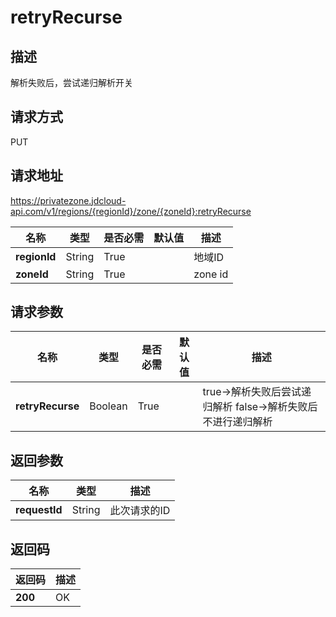 # retryRecurse


## 描述
解析失败后，尝试递归解析开关


## 请求方式
PUT

## 请求地址
https://privatezone.jdcloud-api.com/v1/regions/{regionId}/zone/{zoneId}:retryRecurse

|名称|类型|是否必需|默认值|描述|
|---|---|---|---|---|
|**regionId**|String|True| |地域ID|
|**zoneId**|String|True| |zone id|

## 请求参数
|名称|类型|是否必需|默认值|描述|
|---|---|---|---|---|
|**retryRecurse**|Boolean|True| |true->解析失败后尝试递归解析 false->解析失败后不进行递归解析|


## 返回参数
|名称|类型|描述|
|---|---|---|
|**requestId**|String|此次请求的ID|


## 返回码
|返回码|描述|
|---|---|
|**200**|OK|
